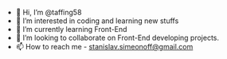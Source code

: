 - 👋 Hi, I’m @taffing58
- 👀 I’m interested in coding and learning new stuffs
- 🌱 I’m currently learning Front-End 
- 💞️ I’m looking to collaborate on Front-End developing projects.
- 📫 How to reach me  - stanislav.simeonoff@gmail.com

<!---
taffing58/taffing58 is a ✨ special ✨ repository because its `README.md` (this file) appears on your GitHub profile.
You can click the Preview link to take a look at your changes.
--->
